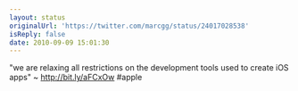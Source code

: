 ```yaml
---
layout: status
originalUrl: 'https://twitter.com/marcgg/status/24017028538'
isReply: false
date: 2010-09-09 15:01:30
---
```


"we are relaxing all restrictions on the development tools used to create iOS apps" ~ http://bit.ly/aFCxOw #apple
